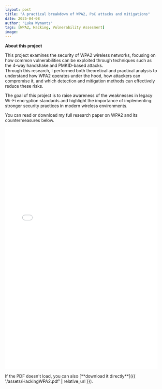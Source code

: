 ```yaml
---
layout: post
title: "A practical breakdown of WPA2, PoC attacks and mitigations"
date: 2025-04-08
author: "Luka Wynants"
tags: [WPA2, Hacking, Vulnerability Assesment]
image:
--- 
```


**About this project**  

This project examines the security of WPA2 wireless networks, focusing on how common vulnerabilities can be exploited through techniques such as the 4-way handshake and PMKID-based attacks.  
Through this research, I performed both theoretical and practical analysis to understand how WPA2 operates under the hood, how attackers can compromise it, and which detection and mitigation methods can effectively reduce these risks.  

The goal of this project is to raise awareness of the weaknesses in legacy Wi-Fi encryption standards and highlight the importance of implementing stronger security practices in modern wireless environments.  

You can read or download my full research paper on WPA2 and its countermeasures below.  

<iframe 
    src="{{ '/assets/HackingWPA2.pdf' | relative_url }}" 
    width="100%" 
    height="800px" 
    style="border:none;">
</iframe>

<p>
  If the PDF doesn't load, you can also [**download it directly**]({{ '/assets/HackingWPA2.pdf' | relative_url }}).
</p>